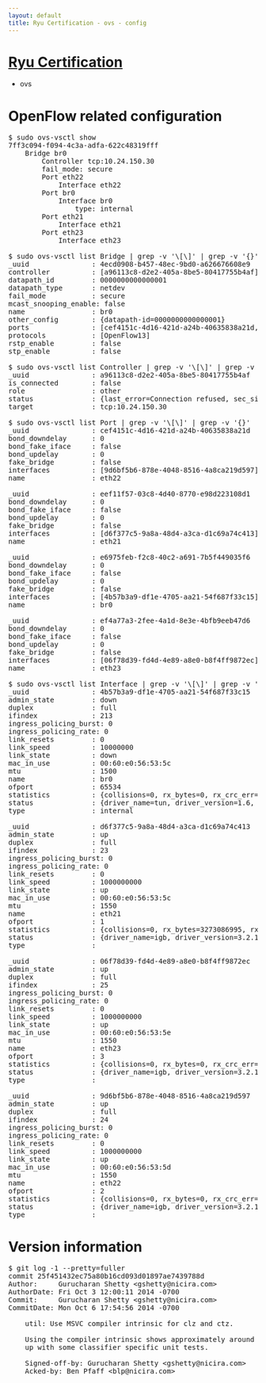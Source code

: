 ```yaml
---
layout: default
title: Ryu Certification - ovs - config
---
```

# [Ryu Certification](http://osrg.github.io/ryu/certification.html)
* ovs 

# OpenFlow related configuration
<pre>
$ sudo ovs-vsctl show
7ff3c094-f094-4c3a-adfa-622c48319fff
    Bridge br0
        Controller tcp:10.24.150.30
        fail_mode: secure
        Port eth22
            Interface eth22
        Port br0
            Interface br0
                type: internal
        Port eth21
            Interface eth21
        Port eth23
            Interface eth23

$ sudo ovs-vsctl list Bridge | grep -v '\[\]' | grep -v '{}'
_uuid               : 4ecd0908-b457-48ec-9bd0-a626676608e9
controller          : [a96113c8-d2e2-405a-8be5-80417755b4af]
datapath_id         : 0000000000000001
datapath_type       : netdev
fail_mode           : secure
mcast_snooping_enable: false
name                : br0
other_config        : {datapath-id=0000000000000001}
ports               : [cef4151c-4d16-421d-a24b-40635838a21d, e6975feb-f2c8-40c2-a691-7b5f449035f6, eef11f57-03c8-4d40-8770-e98d223108d1, ef4a77a3-2fee-4a1d-8e3e-4bfb9eeb47d6]
protocols           : [OpenFlow13]
rstp_enable         : false
stp_enable          : false

$ sudo ovs-vsctl list Controller | grep -v '\[\]' | grep -v '{}'
_uuid               : a96113c8-d2e2-405a-8be5-80417755b4af
is_connected        : false
role                : other
status              : {last_error=Connection refused, sec_since_connect=677, sec_since_disconnect=3, state=BACKOFF}
target              : tcp:10.24.150.30

$ sudo ovs-vsctl list Port | grep -v '\[\]' | grep -v '{}'
_uuid               : cef4151c-4d16-421d-a24b-40635838a21d
bond_downdelay      : 0
bond_fake_iface     : false
bond_updelay        : 0
fake_bridge         : false
interfaces          : [9d6bf5b6-878e-4048-8516-4a8ca219d597]
name                : eth22

_uuid               : eef11f57-03c8-4d40-8770-e98d223108d1
bond_downdelay      : 0
bond_fake_iface     : false
bond_updelay        : 0
fake_bridge         : false
interfaces          : [d6f377c5-9a8a-48d4-a3ca-d1c69a74c413]
name                : eth21

_uuid               : e6975feb-f2c8-40c2-a691-7b5f449035f6
bond_downdelay      : 0
bond_fake_iface     : false
bond_updelay        : 0
fake_bridge         : false
interfaces          : [4b57b3a9-df1e-4705-aa21-54f687f33c15]
name                : br0

_uuid               : ef4a77a3-2fee-4a1d-8e3e-4bfb9eeb47d6
bond_downdelay      : 0
bond_fake_iface     : false
bond_updelay        : 0
fake_bridge         : false
interfaces          : [06f78d39-fd4d-4e89-a8e0-b8f4ff9872ec]
name                : eth23

$ sudo ovs-vsctl list Interface | grep -v '\[\]' | grep -v '{}'
_uuid               : 4b57b3a9-df1e-4705-aa21-54f687f33c15
admin_state         : down
duplex              : full
ifindex             : 213
ingress_policing_burst: 0
ingress_policing_rate: 0
link_resets         : 0
link_speed          : 10000000
link_state          : down
mac_in_use          : 00:60:e0:56:53:5c
mtu                 : 1500
name                : br0
ofport              : 65534
statistics          : {collisions=0, rx_bytes=0, rx_crc_err=0, rx_dropped=0, rx_errors=0, rx_frame_err=0, rx_over_err=0, rx_packets=0, tx_bytes=0, tx_dropped=0, tx_errors=0, tx_packets=0}
status              : {driver_name=tun, driver_version=1.6, firmware_version=N/A}
type                : internal

_uuid               : d6f377c5-9a8a-48d4-a3ca-d1c69a74c413
admin_state         : up
duplex              : full
ifindex             : 23
ingress_policing_burst: 0
ingress_policing_rate: 0
link_resets         : 0
link_speed          : 1000000000
link_state          : up
mac_in_use          : 00:60:e0:56:53:5c
mtu                 : 1550
name                : eth21
ofport              : 1
statistics          : {collisions=0, rx_bytes=3273086995, rx_crc_err=0, rx_dropped=0, rx_errors=0, rx_frame_err=0, rx_over_err=0, rx_packets=108194740, tx_bytes=0, tx_dropped=0, tx_errors=0, tx_packets=0}
status              : {driver_name=igb, driver_version=3.2.10-k, firmware_version=2.10-9}
type                : 

_uuid               : 06f78d39-fd4d-4e89-a8e0-b8f4ff9872ec
admin_state         : up
duplex              : full
ifindex             : 25
ingress_policing_burst: 0
ingress_policing_rate: 0
link_resets         : 0
link_speed          : 1000000000
link_state          : up
mac_in_use          : 00:60:e0:56:53:5e
mtu                 : 1550
name                : eth23
ofport              : 3
statistics          : {collisions=0, rx_bytes=0, rx_crc_err=0, rx_dropped=0, rx_errors=0, rx_frame_err=0, rx_over_err=0, rx_packets=0, tx_bytes=534925408, tx_dropped=0, tx_errors=0, tx_packets=6083240}
status              : {driver_name=igb, driver_version=3.2.10-k, firmware_version=2.10-9}
type                : 

_uuid               : 9d6bf5b6-878e-4048-8516-4a8ca219d597
admin_state         : up
duplex              : full
ifindex             : 24
ingress_policing_burst: 0
ingress_policing_rate: 0
link_resets         : 0
link_speed          : 1000000000
link_state          : up
mac_in_use          : 00:60:e0:56:53:5d
mtu                 : 1550
name                : eth22
ofport              : 2
statistics          : {collisions=0, rx_bytes=0, rx_crc_err=0, rx_dropped=0, rx_errors=0, rx_frame_err=0, rx_over_err=0, rx_packets=0, tx_bytes=3191187484, tx_dropped=0, tx_errors=0, tx_packets=62288537}
status              : {driver_name=igb, driver_version=3.2.10-k, firmware_version=2.10-9}
type                : 
</pre>

# Version information
<pre>
$ git log -1 --pretty=fuller
commit 25f451432ec75a80b16cd093d01897ae7439788d
Author:     Gurucharan Shetty &lt;gshetty@nicira.com&gt;
AuthorDate: Fri Oct 3 12:00:11 2014 -0700
Commit:     Gurucharan Shetty &lt;gshetty@nicira.com&gt;
CommitDate: Mon Oct 6 17:54:56 2014 -0700

    util: Use MSVC compiler intrinsic for clz and ctz.
    
    Using the compiler intrinsic shows approximately around 25% speed
    up with some classifier specific unit tests.
    
    Signed-off-by: Gurucharan Shetty &lt;gshetty@nicira.com&gt;
    Acked-by: Ben Pfaff &lt;blp@nicira.com&gt;
</pre>
